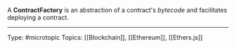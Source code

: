 A **ContractFactory** is an abstraction of a contract's _bytecode_ and facilitates deploying a contract.
___
Type: #microtopic 
Topics: [[Blockchain]], [[Ethereum]], [[Ethers.js]]

